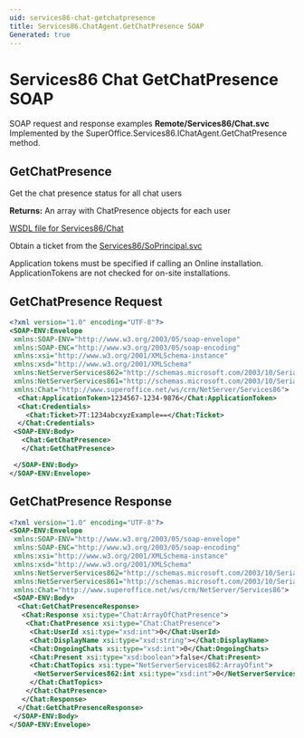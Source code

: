 ```yaml
---
uid: services86-chat-getchatpresence
title: Services86.ChatAgent.GetChatPresence SOAP
Generated: true
---
```


# Services86 Chat GetChatPresence SOAP

SOAP request and response examples **Remote/Services86/Chat.svc**
Implemented by the <see cref="M:SuperOffice.Services86.IChatAgent.GetChatPresence">SuperOffice.Services86.IChatAgent.GetChatPresence</see> method.

## GetChatPresence

Get the chat presence status for all chat users


**Returns:** An array with ChatPresence objects for each user


[WSDL file for Services86/Chat](../Services86-Chat.md)

Obtain a ticket from the [Services86/SoPrincipal.svc](../SoPrincipal/index.md)

Application tokens must be specified if calling an Online installation. ApplicationTokens are not checked for on-site installations.

## GetChatPresence Request

```xml
<?xml version="1.0" encoding="UTF-8"?>
<SOAP-ENV:Envelope
 xmlns:SOAP-ENV="http://www.w3.org/2003/05/soap-envelope"
 xmlns:SOAP-ENC="http://www.w3.org/2003/05/soap-encoding"
 xmlns:xsi="http://www.w3.org/2001/XMLSchema-instance"
 xmlns:xsd="http://www.w3.org/2001/XMLSchema"
 xmlns:NetServerServices862="http://schemas.microsoft.com/2003/10/Serialization/Arrays"
 xmlns:NetServerServices861="http://schemas.microsoft.com/2003/10/Serialization/"
 xmlns:Chat="http://www.superoffice.net/ws/crm/NetServer/Services86">
  <Chat:ApplicationToken>1234567-1234-9876</Chat:ApplicationToken>
  <Chat:Credentials>
    <Chat:Ticket>7T:1234abcxyzExample==</Chat:Ticket>
  </Chat:Credentials>
 <SOAP-ENV:Body>
   <Chat:GetChatPresence>
   </Chat:GetChatPresence>

 </SOAP-ENV:Body>
</SOAP-ENV:Envelope>

```


## GetChatPresence Response

```xml
<?xml version="1.0" encoding="UTF-8"?>
<SOAP-ENV:Envelope
 xmlns:SOAP-ENV="http://www.w3.org/2003/05/soap-envelope"
 xmlns:SOAP-ENC="http://www.w3.org/2003/05/soap-encoding"
 xmlns:xsi="http://www.w3.org/2001/XMLSchema-instance"
 xmlns:xsd="http://www.w3.org/2001/XMLSchema"
 xmlns:NetServerServices862="http://schemas.microsoft.com/2003/10/Serialization/Arrays"
 xmlns:NetServerServices861="http://schemas.microsoft.com/2003/10/Serialization/"
 xmlns:Chat="http://www.superoffice.net/ws/crm/NetServer/Services86">
 <SOAP-ENV:Body>
  <Chat:GetChatPresenceResponse>
   <Chat:Response xsi:type="Chat:ArrayOfChatPresence">
    <Chat:ChatPresence xsi:type="Chat:ChatPresence">
     <Chat:UserId xsi:type="xsd:int">0</Chat:UserId>
     <Chat:DisplayName xsi:type="xsd:string"></Chat:DisplayName>
     <Chat:OngoingChats xsi:type="xsd:int">0</Chat:OngoingChats>
     <Chat:Present xsi:type="xsd:boolean">false</Chat:Present>
     <Chat:ChatTopics xsi:type="NetServerServices862:ArrayOfint">
      <NetServerServices862:int xsi:type="xsd:int">0</NetServerServices862:int>
     </Chat:ChatTopics>
    </Chat:ChatPresence>
   </Chat:Response>
  </Chat:GetChatPresenceResponse>
 </SOAP-ENV:Body>
</SOAP-ENV:Envelope>

```

